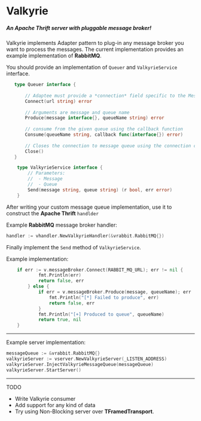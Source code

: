 # Valkyrie

##### An Apache Thrift server with pluggable message broker!

Valkyrie implements Adapter pattern to plug-in any message broker you want to process the messages.
The current implementation provides an example implementation of **RabbitMQ**.

You should provide an implementation of `Queuer` and `ValkyrieService` interface.
 
 ```go
    type Queuer interface {
    
        // Adaptee must provide a *connection* field specific to the Message queue used
        Connect(url string) error
        
        // Arguments are message and queue name
        Produce(message interface{}, queueName string) error
        
        // consume from the given queue using the callback function
        Consume(queueName string, callback func(interface{}) error)
        
        // Closes the connection to message queue using the connection object provided
        Close()
    }
```

```go
    type ValkyrieService interface {
        // Parameters:
        //  - Message
        //  - Queue
        Send(message string, queue string) (r bool, err error)
    }
```

After writing your custom message queue implementation, use it to construct the **Apache Thrift** `handlder`

Example __RabbitMQ__ message broker handler:

```go
handler := vhandler.NewValkyrieHandler(&vrabbit.RabbitMQ{})
```
Finally implement the `Send` method of `ValkyrieService`.

Example implementation:

```go
    if err := v.messageBroker.Connect(RABBIT_MQ_URL); err != nil {
    		fmt.Println(err)
    		return false, err
    	} else {
    		if err = v.messageBroker.Produce(message, queueName); err != nil {
    			fmt.Println("[*] Failed to produce", err)
    			return false, err
    		}
    		fmt.Println("[+] Produced to queue", queueName)
    		return true, nil
    }
```


---

Example server implementation:

```go
messageQueue := &vrabbit.RabbitMQ{}
valkyrieServer := vserver.NewValkyrieServer(_LISTEN_ADDRESS)
valkyrieServer.InjectValkyrieMessageQueue(messageQueue)
valkyrieServer.StartServer()
```

---


TODO

* Write Valkyrie consumer
* Add support for any kind of data
* Try using Non-Blocking server over **TFramedTransport**. 
 
 
 

 

 
 